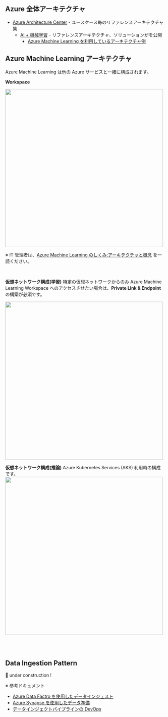 ## Azure 全体アーキテクチャ
* [Azure Architecture Center](https://docs.microsoft.com/ja-JP/azure/architecture/data-guide/big-data/ai-overview) - ユースケース毎のリファレンスアーキテクチャ集
    - [AI + 機械学習](https://docs.microsoft.com/ja-jp/azure/architecture/data-guide/big-data/ai-overview) - リファレンスアーキテクチャ、ソリューションがを公開
        - [Azure Machine Learning を利用しているアーキテクチャ例](https://docs.microsoft.com/ja-jp/azure/architecture/browse/?expanded=azure&products=azure-machine-learning)


## Azure Machine Learning アーキテクチャ
Azure Machine Learning は他の Azure サービスと一緒に構成されます。

**Workspace**

<img src='https://docs.microsoft.com/en-us/azure/machine-learning/media/concept-azure-machine-learning-architecture/architecture.svg' width=500 />

※ IT 管理者は、[Azure Machine Learning のしくみ:アーキテクチャと概念](https://docs.microsoft.com/ja-JP/azure/machine-learning/concept-azure-machine-learning-architecture) を一読ください。

<br>

**仮想ネットワーク構成(学習)**
特定の仮想ネットワークからのみ Azure Machine Learning Workspace へのアクセスさせたい場合は、**Private Link & Endpoint** の構築が必須です。

<img src='https://docs.microsoft.com/ja-jp/azure/machine-learning/media/how-to-network-security-overview/secure-training-environment.png' width=500>

**仮想ネットワーク構成(推論)**
Azure Kubernetes Services (AKS) 利用時の構成です。
<img src='https://docs.microsoft.com/ja-jp/azure/machine-learning/media/how-to-network-security-overview/secure-inferencing-environment.png' width=500>

<br><br>


## Data Ingestion Pattern

:construction:	under construction !

※ 参考ドキュメント
- [Azure Data Factro を使用したデータインジェスト](https://docs.microsoft.com/ja-jp/azure/machine-learning/how-to-data-ingest-adf)
- [Azure Synapse を使用したデータ準備](https://docs.microsoft.com/ja-jp/azure/machine-learning/how-to-data-prep-synapse-spark-pool)
- [データインジェクトパイプラインの DevOps](https://docs.microsoft.com/ja-JP/azure/machine-learning/how-to-cicd-data-ingestion)